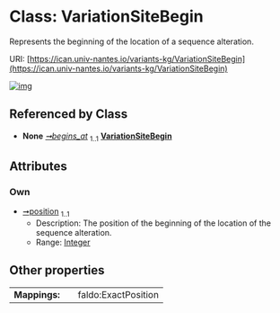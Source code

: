 
# Class: VariationSiteBegin

Represents the beginning of the location of a sequence alteration.

URI: [https://ican.univ-nantes.io/variants-kg/VariationSiteBegin](https://ican.univ-nantes.io/variants-kg/VariationSiteBegin)


[![img](https://yuml.me/diagram/nofunky;dir:TB/class/[VariationSite]++-%20begins_at%201..1>[VariationSiteBegin&#124;position:integer],[VariationSite])](https://yuml.me/diagram/nofunky;dir:TB/class/[VariationSite]++-%20begins_at%201..1>[VariationSiteBegin&#124;position:integer],[VariationSite])

## Referenced by Class

 *  **None** *[➞begins_at](variationSite__begins_at.md)*  <sub>1..1</sub>  **[VariationSiteBegin](VariationSiteBegin.md)**

## Attributes


### Own

 * [➞position](variationSiteBegin__position.md)  <sub>1..1</sub>
     * Description: The position of the beginning of the location of the sequence alteration.
     * Range: [Integer](types/Integer.md)

## Other properties

|  |  |  |
| --- | --- | --- |
| **Mappings:** | | faldo:ExactPosition |